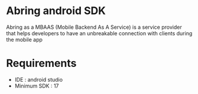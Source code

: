 # Abring android SDK
Abring as a MBAAS (Mobile Backend As A Service) is a service provider that helps developers to have an unbreakable connection with clients during the mobile app

# Requirements
- IDE : android studio
- Minimum SDK : 17


